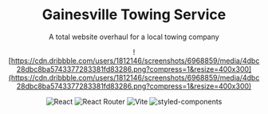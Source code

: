 <div align="center">
  
  
# Gainesville Towing Service

A total website overhaul for a local towing company
  
  ![https://cdn.dribbble.com/users/1812146/screenshots/6968859/media/4dbc28dbc8ba5743377283381fd83286.png?compress=1&resize=400x300](https://cdn.dribbble.com/users/1812146/screenshots/6968859/media/4dbc28dbc8ba5743377283381fd83286.png?compress=1&resize=400x300)
  
  
![React](https://img.shields.io/static/v1?style=for-the-badge&message=React&color=222222&logo=React&logoColor=61DAFB&label=)
![React Router](https://img.shields.io/static/v1?style=for-the-badge&message=React+Router&color=CA4245&logo=React+Router&logoColor=FFFFFF&label=)
![Vite](https://img.shields.io/static/v1?style=for-the-badge&message=Vite&color=646CFF&logo=Vite&logoColor=FFFFFF&label=)
![styled-components](https://img.shields.io/static/v1?style=for-the-badge&message=styled-components&color=DB7093&logo=styled-components&logoColor=FFFFFF&label=)
</div>
